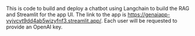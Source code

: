 This is code to build and deploy a chatbot using Langchain to build the RAG and Streamlit for the app UI. The link to the app is https://genaiapp-vyjvcvt9dd4ab5wizyfnf3.streamlit.app/. Each user will be requested to provide an OpenAI key.

